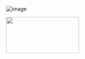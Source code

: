 
![image](https://github.com/Jh3406/Hello_world/assets/69295071/03dd8947-1df3-4732-a47c-da1d500bbf25)




<img src="https://miro.medium.com/v2/resize:fit:1400/1*DluPjzT_eTUFdzHCI7JBZA.gif" width =200  height = 100/>


